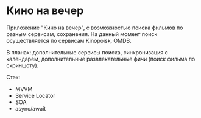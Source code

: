 # Кино на вечер

Приложение "Кино на вечер", с возможностью поиска фильмов по разным сервисам, сохранения. На данный момент поиск осуществляется по сервисам Kinopoisk, OMDB. 

В планах: дополнительные сервисы поиска, синхронизация с календарем, дополнительные развлекательные фичи (поиск фильма по скриншоту).

Стэк:
- MVVM
- Service Locator
- SOA
- async/await
